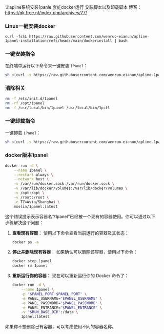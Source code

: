 让apline系统安装1panle 套娃docker运行 安装脚本以及卸载脚本
博客：https://qk.free.nf/index.php/archives/77/
###  Linux一键安装docker
```base
curl -fsSL https://raw.githubusercontent.com/wenruo-eianun/apline-1panel-installation/refs/heads/main/dockerinstall | bash
```

###  一键安装指令
在终端中运行以下命令来一键安装 `1Panel`：

```bash
sh <(curl -s https://raw.githubusercontent.com/wenruo-eianun/apline-1panel-installation/main/install_1panel.sh)
```
###  清除相关
```bash
rm -f /etc/init.d/1panel
rm -rf /opt/1panel
rm -f /usr/local/bin/1panel /usr/local/bin/1pctl
```
### 一键卸载指令
一键卸载 `1Panel`：

```bash
sh <(curl -s https://raw.githubusercontent.com/wenruo-eianun/apline-1panel-installation/main/uninstall_1panel.sh)
```
### docker版本1panel
```bash
docker run -d \
    --name 1panel \
    --restart always \
    --network host \
    -v /var/run/docker.sock:/var/run/docker.sock \
    -v /var/lib/docker/volumes:/var/lib/docker/volumes \
    -v /opt:/opt \
    -v /root:/root \
    -e TZ=Asia/Shanghai \
    moelin/1panel:latest
```
这个错误提示表示容器名“/1panel”已经被一个现有的容器使用。你可以通过以下步骤解决这个问题：

1. **查看现有容器**：
   使用以下命令查看当前运行的容器及其状态：
   ```sh
   docker ps -a
   ```

2. **停止并删除现有容器**：
   如果确认可以删除该容器，使用以下命令：
   ```sh
   docker stop 1panel
   docker rm 1panel
   ```

3. **重新运行你的容器**：
   现在可以重新运行你的 Docker 命令了：
   ```sh
   docker run -d \
       --name 1panel \
       -p "$PANEL_PORT:$PANEL_PORT" \
       -e PANEL_USERNAME="$PANEL_USERNAME" \
       -e PANEL_PASSWORD="$PANEL_PASSWORD" \
       -e PANEL_ENTRANCE="$PANEL_ENTRANCE" \
       -v "$RUN_BASE_DIR":/data \
       1panel:latest
   ```

如果你不想删除已有容器，可以考虑使用不同的容器名称。

